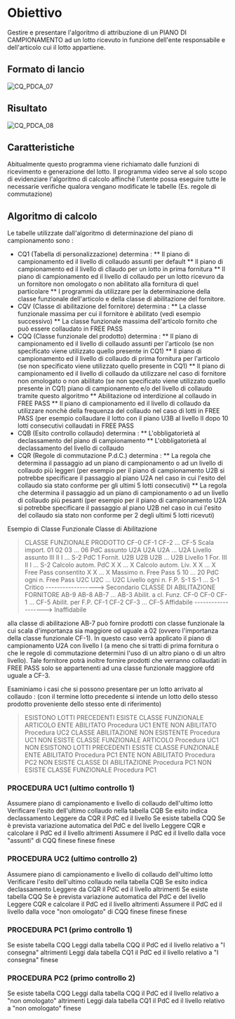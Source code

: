 # Obiettivo
Gestire e presentare l'algoritmo di attribuzione di un PIANO DI CAMPIONAMENTO ad un lotto ricevuto in funzione dell'ente responsabile e dell'articolo cui il lotto appartiene.

## Formato di lancio
![CQ_PDCA_07](http://localhost:3000/immagini/MBDOC_OGG-P_CQAR20/CQ_PDCA_07.png)
## Risultato
![CQ_PDCA_08](http://localhost:3000/immagini/MBDOC_OGG-P_CQAR20/CQ_PDCA_08.png)
## Caratteristiche
Abitualmente questo programma viene richiamato dalle funzioni di ricevimento e generazione del lotto. Il programma video serve al solo scopo di evidenziare l'algoritmo di calcolo affinchè l'utente possa eseguire tutte le necessarie verifiche qualora vengano modificate le tabelle (Es. regole di commutazione)

## Algoritmo di calcolo
Le tabelle utilizzate dall'algoritmo di determinazione del piano di campionamento sono : 
 * CQ1 (Tabella di personalizzazione) determina : 
 ** Il piano di campionamento ed il livello di collaudo assunti per default
 ** Il piano di campionamento ed il livello di cllaudo per un lotto in prima fornitura
 ** Il piano di campionamento ed il livello di collaudo per un lotto ricevuro da un fornitore non omologato o non abilitato alla fornitura di quel particolare
 ** I programmi da utilizzare per la determinazione della classe funzionale dell'articolo e della classe di abilitazione del fornitore.
 * CQV (Classe di abilitazione del fornitore) determina : 
 ** La classe funzionale massima per cui il fornitore è abilitato (vedi esempio successivo)
 ** La classe funzionale massima dell'articolo fornito che può essere collaudato in FREE PASS
 * CQQ (Classe funzionale del prodotto) determina : 
 ** Il piano di campionamento ed il livello di collaudo assunti per l'articolo (se non specificato viene utilizzato quello presente in CQ1)
 ** Il piano di campionamento ed il livello di collaudo di prima fornitura per l'articolo (se non specificato viene utilizzato quello presente in CQ1)
 ** Il piano di campionamento ed il livello di collaudo da utilizzare nel caso di fornitore non omologato o non abilitato (se non specificato viene utilizzato quello presente in CQ1) piano di campionamento e/o del livello di collaudo tramite questo algoritmo
 ** Abilitazione od interdizione al collaudo in FREE PASS
 ** Il piano di campionamento ed il livello di collaudo da utilizzare nonchè della frequenza del collaudo nel caso di lotti in FREE PASS (per esempio collaudare il lotto con il piano U3B al livello II dopo 10 lotti consecutivi collaudati in FREE PASS
 * CQB (Esito controllo collaudo) determina : 
 ** L'obbligatorietà al declassamento del piano di campionamento
 ** L'obbligatorietà al declassamento del livello di collaudo
 * CQR (Regole di commutazione P.d.C.) determina : 
 ** La regola che determina il passaggio ad un piano di campionamento o ad un livello di collaudo più leggeri (per esempio per il piano di campionamento U2B si potrebbe specificare il passaggio al piano U2A nel caso in cui l'esito del collaudo sia stato conforme per gli ultimi 5 lotti consecutivi)
 ** La regola che determina il passaggio ad un piano di campionamento o ad un livello di collaudo più pesanti (per esempio per il piano di campionamento U2A si potrebbe specificare il passaggio al piano U2B nel caso in cui l'esito del collaudo sia stato non conforme per 2 degli ultimi 5 lotti ricevuti)

Esempio di Classe Funzionale Classe di Abilitazione
>CLASSE FUNZIONALE PRODOTTO
CF-0   CF-1   CF-2    ...    CF-5
Scala import.            01     02     03     ...     06
PdC assunto              U2A   U2A    U2A     ...    U2A
Livello assunto          III    II      I     ...    S-2
PdC 1 Fornit.            U2B   U2B    U2B     ...    U2B
Livello 1 For.           III    II      I     ...    S-2
Calcolo autom. PdC               X      X     ...      X
Calcolo autom. Liv.              X      X     ...      X
Free Pass consentito             X      X     ...      X
Massimo n. Free Pass             5     10     ...     20
PdC ogni n. Free Pass          U2C    U2C     ...    U2C
Livello ogni n. F.P.           S-1    S-1     ...    S-1
Critico  ------------------>  Secondario
CLASSE DI ABILITAZIONE FORNITORE
AB-9   AB-8   AB-7    ...    AB-3
Abilit. a cl. Funz.     CF-0   CF-0   CF-1    ...    CF-5
Abilit. per F.P.        CF-1   CF-2   CF-3    ...    CF-5
Affidabile  ------------------->   Inaffidabile


alla classe di abilitazione AB-7 può fornire prodotti con classe funzionale la cui scala d'importanza sia maggiore od uguale a 02 (ovvero l'importanza della classe funzionale CF-1). In questo caso verrà applicato il piano di campionamento U2A con livello I (a meno che si tratti di prima fornitura o che le regole di commutazione determini l'uso di un altro piano o di un altro livello). Tale fornitore potrà inoltre fornire prodotti che verranno collaudati in FREE PASS solo se appartenenti ad una classe funzionale maggiore ofd uguale a CF-3.

Esaminiamo i casi che si possono presentare per un lotto arrivato al collaudo :  (con il termine lotto precedente si intende un lotto dello stesso prodotto proveniente dello stesso ente di riferimento)
>ESISTONO LOTTI PRECEDENTI
ESISTE CLASSE FUNZIONALE ARTICOLO
ENTE ABILITATO
Procedura UC1
ENTE NON ABILITATO
Procedura UC2
CLASSE ABILITAZIONE NON ESISTENTE
Procedura UC1
NON ESISTE CLASSE FUNZIONALE ARTICOLO
Procedura UC1
NON ESISTONO LOTTI PRECEDENTI
ESISTE CLASSE FUNZIONALE
ENTE ABILITATO
Procedura PC1
ENTE NON ABILITATO
Procedura PC2
NON ESISTE CLASSE DI ABILITAZIONE
Procedura PC1
NON ESISTE CLASSE FUNZIONALE
Procedura PC1


### PROCEDURA UC1 (ultimo controllo 1)
Assumere piano di campionamento e livello di collaudo dell'ultimo lotto Verificare l'esito dell'ultimo collaudo nella tabella CQB Se esito indica declassamento Leggere da CQR il PdC ed il livello Se esiste tabella CQQ Se è prevista variazione automatica del PdC e del livello Leggere CQR e calcolare il PdC ed il livello altrimenti Assumere il PdC ed il livello dalla voce "assunti" di CQQ
finese
finese
finese
### PROCEDURA UC2 (ultimo controllo 2)
Assumere piano di campionamento e livello di collaudo dell'ultimo lotto Verificare l'esito dell'ultimo collaudo nella tabella CQB Se esito indica declassamento Leggere da CQR il PdC ed il livello altrimenti
Se esiste tabella CQQ Se è prevista variazione automatica del PdC e del livello Leggere CQR e calcolare il PdC ed il livello altrimenti Assumere il PdC ed il livello dalla voce "non omologato" di CQQ
finese
finese
finese
### PROCEDURA PC1 (primo controllo 1)
Se esiste tabella CQQ Leggi dalla tabella CQQ il PdC ed il livello relativo a "I consegna" altrimenti Leggi dala tabella CQ1 il PdC ed il livello relativo a "I consegna"
finese
### PROCEDURA PC2 (primo controllo 2)
Se esiste tabella CQQ Leggi dalla tabella CQQ il PdC ed il livello relativo a "non omologato" altrimenti Leggi dala tabella CQ1 il PdC ed il livello relativo a "non omologato"
finese
